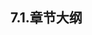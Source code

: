 
## 7.1.章节大纲
	
<Markmap localtion="/enhance/markmap/environment/centos/centos7/chapter/centos7-outline5-chapter7.html"/>
